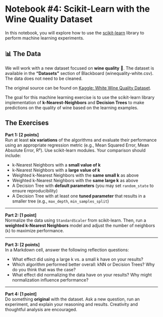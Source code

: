 # Notebook #4: Scikit-Learn with the Wine Quality Dataset  

In this notebook, you will explore how to use the [scikit-learn](https://scikit-learn.org) library to perform machine learning experiments.  

## 📊 The Data  

We will work with a new dataset focused on **wine quality** 🍷. The dataset is available in the **“Datasets”** section of Blackboard (winequality-white.csv). The data does not need to be cleaned. 

The original source can be found on [Kaggle: White Wine Quality Dataset](https://www.kaggle.com/datasets/piyushagni5/white-wine-quality).  

The goal for this machine learning exercise is to use the scikit-learn library implementation of **k-Nearest-Neighbors** and **Decision Trees** to make predictions on the quality of wine based on the learning examples. 
## The Exercises  

**Part 1: [2 points]**  
Run at least **six variations** of the algorithms and evaluate their performance using an appropriate regression metric (e.g., Mean Squared Error, Mean Absolute Error, R²). Use scikit-learn modules. Your comparison should include:  
- k-Nearest Neighbors with a **small value of k**  
- k-Nearest Neighbors with a **large value of k**  
- Weighted k-Nearest Neighbors with the **same small k** as above  
- Weighted k-Nearest Neighbors with the **same large k** as above  
- A Decision Tree with **default parameters** (you may set `random_state` to ensure reproducibility)  
- A Decision Tree with at least one **tuned parameter** that results in a smaller tree (e.g., `max_depth`, `min_samples_split`)  

---

**Part 2: [1 point]**  
Normalize the data using `StandardScaler` from scikit-learn. Then, run a **weighted k-Nearest Neighbors** model and adjust the number of neighbors (`k`) to maximize performance.  

---

**Part 3: [2 points]**  
In a Markdown cell, answer the following reflection questions:  
- What effect did using a large k vs. a small k have on your results?  
- Which algorithm performed better overall: kNN or Decision Trees? Why do you think that was the case?  
- What effect did normalizing the data have on your results? Why might normalization influence performance?  

---

**Part 4: [1 point]**  
Do something **original** with the dataset. Ask a new question, run an experiment, and explain your reasoning and results. Creativity and thoughtful analysis are encouraged.  
